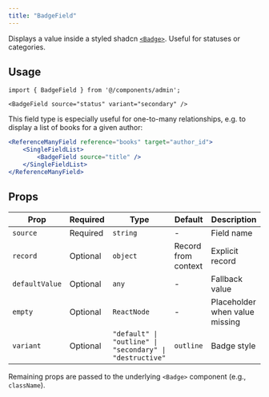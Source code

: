 ```yaml
---
title: "BadgeField"
---
```


Displays a value inside a styled shadcn [`<Badge>`](https://ui.shadcn.com/docs/components/badge). Useful for statuses or categories.

## Usage

```tsx
import { BadgeField } from '@/components/admin';

<BadgeField source="status" variant="secondary" />
```

This field type is especially useful for one-to-many relationships, e.g. to display a list of books for a given author:

```jsx
<ReferenceManyField reference="books" target="author_id">
    <SingleFieldList>
        <BadgeField source="title" />
    </SingleFieldList>
</ReferenceManyField>
```

## Props

| Prop | Required | Type | Default | Description |
|------|----------|------|---------|-------------|
| `source` | Required | `string` | - | Field name |
| `record` | Optional | `object` | Record from context | Explicit record |
| `defaultValue` | Optional | `any` | - | Fallback value |
| `empty` | Optional | `ReactNode` | - | Placeholder when value missing |
| `variant` | Optional | `"default" \| "outline" \| "secondary" \| "destructive"` | `outline` | Badge style |

Remaining props are passed to the underlying `<Badge>` component (e.g., `className`).
